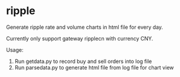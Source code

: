 ripple
======

Generate ripple rate and volume charts in html file for every day. 

Currently only support gateway ripplecn with currency CNY.  
  
Usage:  
1. Run getdata.py to record buy and sell orders into log file  
2. Run parsedata.py to generate html file from log file for chart view  

